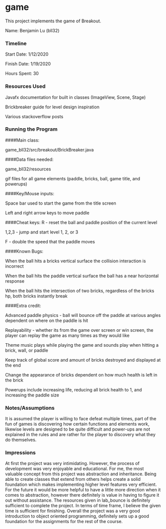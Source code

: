 game
====

This project implements the game of Breakout.

Name: Benjamin Lu (bll32)

### Timeline

Start Date: 1/12/2020

Finish Date: 1/19/2020

Hours Spent: 30 

### Resources Used
Javafx documentation for built in classes (ImageView, Scene, Stage)

Brickbreaker guide for level design inspiration

Various stackoverflow posts

### Running the Program

####Main class: 

game_bll32/src/breakout/BrickBreaker.java

####Data files needed: 

game_bll32/resources

gif files for all game elements (paddle, bricks, 
ball, game title, and powerups)

####Key/Mouse inputs: 

Space bar used to start
 the game from the title screen
 
Left and right arrow keys to move paddle

####Cheat keys: 
R - reset the ball and paddle position of the current level

1,2,3 - jump and start level 1, 2, or 3

F - double the speed that 
the paddle moves

####Known Bugs:

When the ball hits a bricks vertical surface the collision interaction
is incorrect

When the ball hits the paddle vertical surface the ball has a near horizontal
response

When the ball hits the intersection of two bricks, regardless of the bricks hp,
both bricks instantly break

####Extra credit: 

Advanced paddle physics - ball will bounce off the paddle at various
angles dependent on where on the paddle is hit

Replayability - whether its from the game over screen or win screen, the player
can replay the game as many times as they would like

Theme music plays while playing the game and sounds play when hitting
a brick, wall, or paddle

Keep track of global score and amount of bricks destroyed and displayed 
at the end

Change the appearance of bricks dependent on how much health is left
in the brick

Powerups include increasing life, reducing all brick health to 1, 
and increasing the paddle size

### Notes/Assumptions

It is assumed the player is willing to face defeat multiple times,
part of the fun of games is discovering how certain functions and elements work,
likewise levels are designed to be quite difficult and power-ups are not
explained in the rules and are rather for the player to discovery what they do
themselves. 

### Impressions

At first the project was very intimidating. However, the process
of development was very enjoyable and educational. For me, the 
most valuable concept from this project was abstraction and inheritance.
Being able to create classes that extend from others helps create a solid
foundation which makes implementing higher level features very efficient. 
For the future it would be more helpful to have a little more direction
when it comes to abstraction, however there definitely is value in 
having to figure it out without assistance. The resources given in 
lab_bounce is definitely sufficient to complete the project. In terms of 
time frame, I believe the given time is sufficient for finishing. Overall the
project was a very good introduction to object oriented programming, definitely
sets up a good foundation for the assignments for the rest of the course. 
